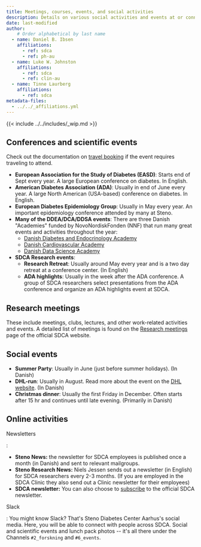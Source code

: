 ```yaml
---
title: Meetings, courses, events, and social activities
description: Details on various social activities and events at or connected with SDCA and finding more information about them.
date: last-modified
author:
    # Order alphabetical by last name
  - name: Daniel B. Ibsen
    affiliations:
      - ref: sdca
      - ref: ph-au
  - name: Luke W. Johnston
    affiliations:
      - ref: sdca
      - ref: clin-au
  - name: Tinne Laurberg
    affiliations:
      - ref: sdca
metadata-files: 
  - ../../_affiliations.yml
---
```


{{< include ../../includes/_wip.md >}}

## Conferences and scientific events
Check out the documentation on [travel
booking](../../support/travel-booking/index.md) if the event requires
traveling to attend.

-   **European Association for the Study of Diabetes (EASD)**: Starts
    end of Sept every year. A large European conference on diabetes. In English.
-   **American Diabetes Association (ADA)**: Usually in end of June
    every year. A large North American (USA-based) conference on
    diabetes. In English.
-   **European Diabetes Epidemiology Group**: Usually in May every year.
    An important epidemiology conference attended by many at Steno.
-   **Many of the DDEA/DCA/DDSA events**: There are three Danish
    "Academies" funded by NovoNordiskFonden (NNF) that run many great
    events and activities throughout the year:
    -   [Danish Diabetes and Endocrinology
        Academy](https://ddeacademy.dk/)
    -   [Danish Cardiovascular Academy](https://dcacademy.dk/)
    -   [Danish Data Science Academy](https://ddsa.dk/)
- **SDCA Research events**:
    -   **Research Retreat**: Usually around May every year and is a two
    day retreat at a conference center. (In English)
    - **ADA highlights**: Usually in the week after the ADA conference. A group of SDCA researchers select presentations from the ADA conference and organize an ADA highlights event at SDCA.

## Research meetings

These include meetings, clubs, lectures, and other work-related
activities and events. A detailed list of meetings is found on the
[Research meetings](https://www.stenoaarhus.dk/research/research-meetings/) page of
the official SDCA website.

## Social events

-   **Summer Party**: Usually in June (just before summer holidays). (In Danish)
-   **DHL-run**: Usually in August. Read more about the event on the [DHL website](https://dhlstafetten.dk/). (In Danish)
-   **Christmas dinner**: Usually the first Friday in December. Often starts
    after 15 hr and continues until late evening. (Primarily in Danish)

## Online activities

Newsletters

:   
- **Steno News:** the newsletter for SDCA employees is published once a month (in Danish) and sent to relevant mailgroups.
- **Steno Research News:** Niels Jessen sends out a newsletter (in English) for SDCA researchers every 2-3 months. (If you are employed in the SDCA Clinic they also send out a Clinic newsletter for their employees)
- **SDCA newsletter:** You can also choose to [subscribe](https://www.stenoaarhus.dk/nyheder/nyhedsmail/) to the official SDCA newsletter.

Slack

:   You might know Slack? That's Steno Diabetes Center Aarhus's social
    media. Here, you will be able to connect with people across SDCA.
    Social and scientific events and lunch pack photos -- it's all there
    under the Channels `#2_forskning` and `#6_events`.
